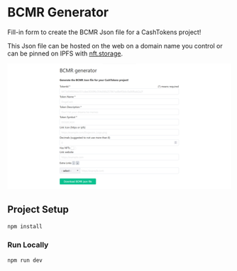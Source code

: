 # BCMR Generator

Fill-in form to create the BCMR Json file for a CashTokens project!

This Json file can be hosted on the web on a domain name you control or can be pinned on IPFS with [nft.storage](https://nft.storage/).

![Screenshot0](./screenshots/Screenshot0.png)

## Project Setup

```sh
npm install
```

### Run Locally

```sh
npm run dev
